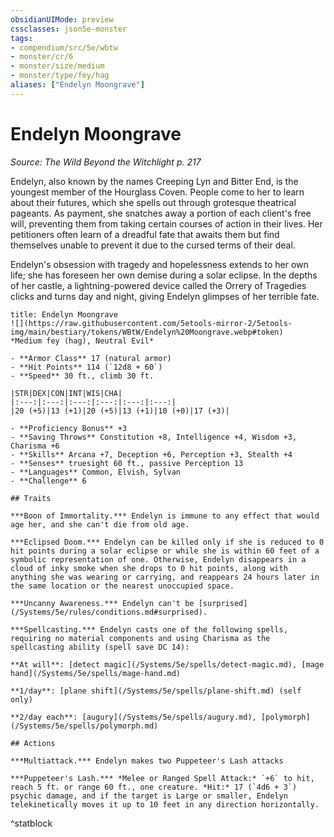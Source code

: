 ```yaml
---
obsidianUIMode: preview
cssclasses: json5e-monster
tags:
- compendium/src/5e/wbtw
- monster/cr/6
- monster/size/medium
- monster/type/fey/hag
aliases: ["Endelyn Moongrave"]
---
```

# Endelyn Moongrave
*Source: The Wild Beyond the Witchlight p. 217*  

Endelyn, also known by the names Creeping Lyn and Bitter End, is the youngest member of the Hourglass Coven. People come to her to learn about their futures, which she spells out through grotesque theatrical pageants. As payment, she snatches away a portion of each client's free will, preventing them from taking certain courses of action in their lives. Her petitioners often learn of a dreadful fate that awaits them but find themselves unable to prevent it due to the cursed terms of their deal.

Endelyn's obsession with tragedy and hopelessness extends to her own life; she has foreseen her own demise during a solar eclipse. In the depths of her castle, a lightning-powered device called the Orrery of Tragedies clicks and turns day and night, giving Endelyn glimpses of her terrible fate.

```ad-statblock
title: Endelyn Moongrave
![](https://raw.githubusercontent.com/5etools-mirror-2/5etools-img/main/bestiary/tokens/WBtW/Endelyn%20Moongrave.webp#token)
*Medium fey (hag), Neutral Evil*

- **Armor Class** 17 (natural armor)
- **Hit Points** 114 (`12d8 + 60`)
- **Speed** 30 ft., climb 30 ft.

|STR|DEX|CON|INT|WIS|CHA|
|:---:|:---:|:---:|:---:|:---:|:---:|
|20 (+5)|13 (+1)|20 (+5)|13 (+1)|10 (+0)|17 (+3)|

- **Proficiency Bonus** +3
- **Saving Throws** Constitution +8, Intelligence +4, Wisdom +3, Charisma +6
- **Skills** Arcana +7, Deception +6, Perception +3, Stealth +4
- **Senses** truesight 60 ft., passive Perception 13
- **Languages** Common, Elvish, Sylvan
- **Challenge** 6

## Traits

***Boon of Immortality.*** Endelyn is immune to any effect that would age her, and she can't die from old age.

***Eclipsed Doom.*** Endelyn can be killed only if she is reduced to 0 hit points during a solar eclipse or while she is within 60 feet of a symbolic representation of one. Otherwise, Endelyn disappears in a cloud of inky smoke when she drops to 0 hit points, along with anything she was wearing or carrying, and reappears 24 hours later in the same location or the nearest unoccupied space.

***Uncanny Awareness.*** Endelyn can't be [surprised](/Systems/5e/rules/conditions.md#surprised).

***Spellcasting.*** Endelyn casts one of the following spells, requiring no material components and using Charisma as the spellcasting ability (spell save DC 14):

**At will**: [detect magic](/Systems/5e/spells/detect-magic.md), [mage hand](/Systems/5e/spells/mage-hand.md)

**1/day**: [plane shift](/Systems/5e/spells/plane-shift.md) (self only)

**2/day each**: [augury](/Systems/5e/spells/augury.md), [polymorph](/Systems/5e/spells/polymorph.md)

## Actions

***Multiattack.*** Endelyn makes two Puppeteer's Lash attacks

***Puppeteer's Lash.*** *Melee or Ranged Spell Attack:* `+6` to hit, reach 5 ft. or range 60 ft., one creature. *Hit:* 17 (`4d6 + 3`) psychic damage, and if the target is Large or smaller, Endelyn telekinetically moves it up to 10 feet in any direction horizontally.
```
^statblock